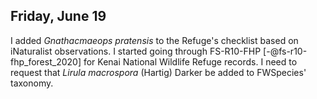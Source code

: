 
## Friday, June 19

I added *Gnathacmaeops pratensis* to the Refuge's checklist based on iNaturalist observations. I started going through FS-R10-FHP [-@fs-r10-fhp_forest_2020] for Kenai National Wildlife Refuge records. I need to request that *Lirula macrospora* (Hartig) Darker be added to FWSpecies' taxonomy.
